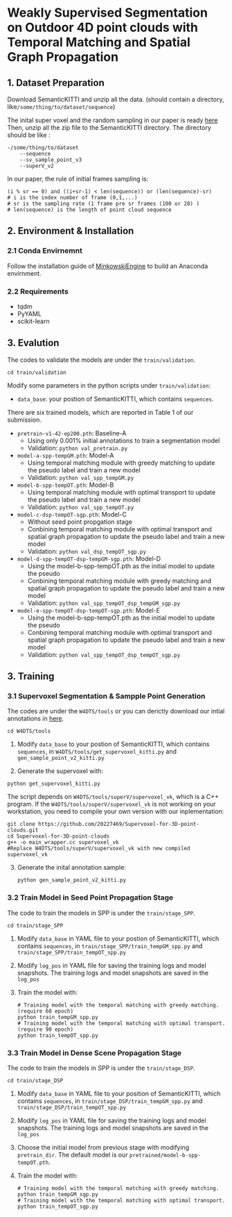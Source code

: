 # Weakly Supervised Segmentation on Outdoor 4D point clouds with Temporal Matching and Spatial Graph Propagation


## 1. Dataset Preparation
Download SemanticKITTI and unzip all the data. (should contain a directory, like`/some/thing/to/dataset/sequence`)

The inital super voxel and the random sampling in our paper is ready [here](https://drive.google.com/drive/folders/1d2AQjE-22F44fjtSLYo4ra_EfD5mD2Lk?usp=sharing) 
Then, unzip all the zip file to the SemanticKITTI directory. The directory should be like :

```
-/some/thing/to/dataset
    --sequence
    --sv_sample_point_v3
    --superV_v2
```

In our paper, the rule of initial frames sampling is:
```
(i % sr == 0) and ((i+sr-1) < len(sequence)) or (len(sequence)-sr) 
# i is the index number of frame (0,1,...) 
# sr is the sampling rate (1 frame pre sr frames (100 or 20) ) 
# len(sequence) is the length of point cloud sequence
```

## 2. Environment & Installation

### 2.1 Conda Envirnemnt

Follow the installation guide of [MinkowskiEngine](https://github.com/NVIDIA/MinkowskiEngine) 
to build an Anaconda envirnment. 

### 2.2 Requirements

- tqdm
- PyYAML
- scikit-learn


## 3. Evalution

The codes to validate the models are under the `train/validation`.
```
cd train/validation
```


Modify some parameters in the python scripts under `train/validation`:
- `data_base`: your postion of SemanticKITTI, which contains `sequences`. 

There are six trained models, which are reported in Table 1 of our submission.
- `pretrain-v1-42-ep200.pth`: Baseline-A 
  - Using only 0.001% initial annotations to train a segmentation
model
  - Validation: `python val_pretrain.py`
- `model-a-spp-tempGM.pth`: Model-A 
  - Using temporal matching module with greedy matching to update the pseudo label and train a new model
  - Validation: `python val_spp_tempGM.py`
- `model-b-spp-tempOT.pth`: Model-B
  - Using temporal matching module with optimal transport to update the pseudo label and train a new model  
  - Validation: `python val_spp_tempOT.py`
- `model-c-dsp-tempOT-sgp.pth`: Model-C
  - Without seed point propgation stage
  - Conbining temporal matching module with optimal transport and spatial graph propagation to update the pseudo label and train a new model  
  - Validation: `python val_dsp_tempOT_sgp.py`
- `model-d-spp-tempOT-dsp-tempGM-sgp.pth`: Model-D
  - Using the model-b-spp-tempOT.pth as the initial model to update the pseudo
  - Conbining temporal matching module with greedy matching and spatial graph propagation to update the pseudo label and train a new model  
  - Validation: `python val_spp_tempOT_dsp_tempGM_sgp.py`
- `model-e-spp-tempOT-dsp-tempOT-sgp.pth`: Model-E
  - Using the model-b-spp-tempOT.pth as the initial model to update the pseudo
  - Conbining temporal matching module with optimal transport and spatial graph propagation to update the pseudo label and train a new model  
  - Validation: `python val_spp_tempOT_dsp_tempOT_sgp.py`


## 3. Training

### 3.1 Supervoxel Segmentation & Sampple Point Generation

The codes are under the `W4DTS/tools` or you can derictly download our intial annotations in [here](https://drive.google.com/drive/folders/1d2AQjE-22F44fjtSLYo4ra_EfD5mD2Lk?usp=sharing).
```
cd W4DTS/tools
```
1. Modify `data_base` to your postion of SemanticKITTI, which contains `sequences`, in `W4DTS/tools/get_supervoxel_kitti.py` and `gen_sample_point_v2_kitti.py`

2. Generate the supervoxel with:
  ```
  python get_supervoxel_kitti.py
  ```

  The script depends on `W4DTS/tools/superV/supervoxel_vk`, which is a C++ program. 
  If the `W4DTS/tools/superV/supervoxel_vk` is not working on your workstation, you need to compile your own version with our inplementation:
  ```
  git clone https://github.com/20227469/Supervoxel-for-3D-point-clouds.git
  cd Supervoxel-for-3D-point-clouds
  g++ -o main_wrapper.cc supervoxel_vk
  #Replace W4DTS/tools/superV/supervoxel_vk with new compiled supervoxel_vk 
  ```

3. Generate the inital annotation sample:
    ```
    python gen_sample_point_v2_kitti.py
    ```
   
### 3.2 Train Model in Seed Point Propagation Stage
The code to train the models in SPP is under the `train/stage_SPP`.
```
cd train/stage_SPP
```

1. Modify `data_base` in YAML file to your postion of SemanticKITTI, which contains `sequences`, in `train/stage_SPP/train_tempGM_spp.py` and `train/stage_SPP/train_tempOT_spp.py`

2. Modify `log_pos` in YAML file for saving the training logs and model snapshots. The training logs and model snapshots are saved in the `log_pos`

3. Train the model with:
    ```
    # Training model with the temporal matching with greedy matching. (require 60 epoch)
    python train_tempGM_spp.py
    # Training model with the temporal matching with optimal transport. (require 90 epoch)
    python train_tempOT_spp.py
    ```
   
### 3.3 Train Model in Dense Scene Propagation Stage
The code to train the models in SPP is under the `train/stage_DSP`.
```
cd train/stage_DSP
```

1. Modify `data_base` in YAML file to your position of SemanticKITTI, which contains `sequences`, in `train/stage_DSP/train_tempGM_spp.py` and `train/stage_DSP/train_tempOT_spp.py`

2. Modify `log_pos` in YAML file for saving the training logs and model snapshots. The training logs and model snapshots are saved in the `log_pos`

3. Choose the initial model from previous stage with modifying `pretrain_dir`. 
   The default model is our `pretrained/model-b-spp-tempOT.pth`.

4. Train the model with:
    ```
    # Training model with the temporal matching with greedy matching. 
    python train_tempGM_sgp.py
    # Training model with the temporal matching with optimal transport. 
    python train_tempOT_sgp.py
    ```





